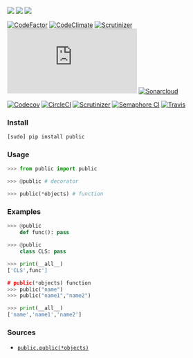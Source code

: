 [![](https://img.shields.io/pypi/pyversions/public.svg?maxAge=86400)](https://pypi.org/pypi/public/)
[![](https://img.shields.io/pypi/v/public.svg?maxAge=86400)](https://pypi.org/pypi/public/)
[![](https://img.shields.io/badge/libraries.io-public-green.svg)](https://libraries.io/pypi/public)

[![CodeFactor](https://www.codefactor.io/repository/github/looking-for-a-job/public.py/badge)](https://www.codefactor.io/repository/github/looking-for-a-job/public.py)
[![CodeClimate](https://codeclimate.com/github/looking-for-a-job/public.py/badges/gpa.svg)](https://codeclimate.com/github/looking-for-a-job/public.py)
[![Scrutinizer](https://scrutinizer-ci.com/g/looking-for-a-job/public.py/badges/quality-score.png?b=master)](https://scrutinizer-ci.com/g/looking-for-a-job/public.py/)
[![BetterCodeHub](https://bettercodehub.com/edge/badge/looking-for-a-job/public.py?branch=master)](https://bettercodehub.com/results/looking-for-a-job/public.py)
[![Sonarcloud](https://sonarcloud.io/api/project_badges/measure?project=public.py&metric=code_smells)](https://sonarcloud.io/dashboard?id=public.py)

[![Codecov](https://codecov.io/gh/looking-for-a-job/public.py/branch/master/graph/badge.svg)](https://codecov.io/gh/looking-for-a-job/public.py)
[![CircleCI](https://circleci.com/gh/looking-for-a-job/public.py/tree/master.svg?style=svg)](https://circleci.com/gh/looking-for-a-job/public.py/tree/master)
[![Scrutinizer](https://scrutinizer-ci.com/g/looking-for-a-job/public.py/badges/build.png?b=master)](https://scrutinizer-ci.com/g/looking-for-a-job/public.py/)
[![Semaphore CI](https://semaphoreci.com/api/v1/looking-for-a-job/public-py/branches/master/shields_badge.svg)](https://semaphoreci.com/looking-for-a-job/public-py)
[![Travis](https://api.travis-ci.org/looking-for-a-job/public.py.svg?branch=master)](https://travis-ci.org/looking-for-a-job/public.py/)

### Install
```bash
[sudo] pip install public
```

### Usage
```python
>>> from public import public

>>> @public # decorator

>>> public(*objects) # function
```

### Examples
```python
>>> @public
	def func(): pass

>>> @public
	class CLS: pass

>>> print(__all__)
['CLS',func']

# public(*objects) function
>>> public("name")
>>> public("name1","name2")

>>> print(__all__)
['name','name1','name2']
```

### Sources
+   [`public.public(*objects)`](https://github.com/looking-for-a-job/public.py/blob/master/public/__init__.py)